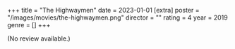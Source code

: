 +++
title = "The Highwaymen"
date = 2023-01-01
[extra]
poster = "/images/movies/the-highwaymen.png"
director = ""
rating = 4
year = 2019
genre = []
+++

(No review available.)
